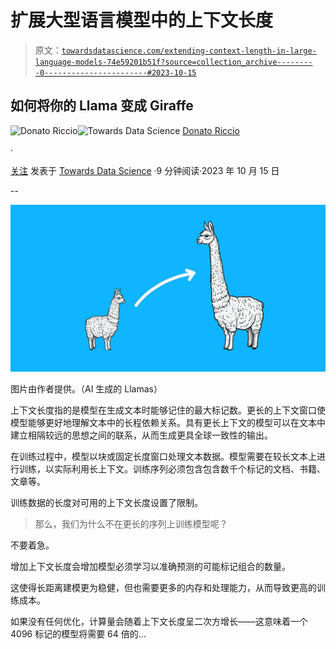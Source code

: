 # 扩展大型语言模型中的上下文长度

> 原文：[`towardsdatascience.com/extending-context-length-in-large-language-models-74e59201b51f?source=collection_archive---------0-----------------------#2023-10-15`](https://towardsdatascience.com/extending-context-length-in-large-language-models-74e59201b51f?source=collection_archive---------0-----------------------#2023-10-15)

## 如何将你的 Llama 变成 Giraffe

[](https://donatoriccio.medium.com/?source=post_page-----74e59201b51f--------------------------------)![Donato Riccio](https://donatoriccio.medium.com/?source=post_page-----74e59201b51f--------------------------------)[](https://towardsdatascience.com/?source=post_page-----74e59201b51f--------------------------------)![Towards Data Science](https://towardsdatascience.com/?source=post_page-----74e59201b51f--------------------------------) [Donato Riccio](https://donatoriccio.medium.com/?source=post_page-----74e59201b51f--------------------------------)

·

[关注](https://medium.com/m/signin?actionUrl=https%3A%2F%2Fmedium.com%2F_%2Fsubscribe%2Fuser%2Fe384fc71d292&operation=register&redirect=https%3A%2F%2Ftowardsdatascience.com%2Fextending-context-length-in-large-language-models-74e59201b51f&user=Donato+Riccio&userId=e384fc71d292&source=post_page-e384fc71d292----74e59201b51f---------------------post_header-----------) 发表于 [Towards Data Science](https://towardsdatascience.com/?source=post_page-----74e59201b51f--------------------------------) ·9 分钟阅读·2023 年 10 月 15 日[](https://medium.com/m/signin?actionUrl=https%3A%2F%2Fmedium.com%2F_%2Fvote%2Ftowards-data-science%2F74e59201b51f&operation=register&redirect=https%3A%2F%2Ftowardsdatascience.com%2Fextending-context-length-in-large-language-models-74e59201b51f&user=Donato+Riccio&userId=e384fc71d292&source=-----74e59201b51f---------------------clap_footer-----------)

--

[](https://medium.com/m/signin?actionUrl=https%3A%2F%2Fmedium.com%2F_%2Fbookmark%2Fp%2F74e59201b51f&operation=register&redirect=https%3A%2F%2Ftowardsdatascience.com%2Fextending-context-length-in-large-language-models-74e59201b51f&source=-----74e59201b51f---------------------bookmark_footer-----------)![](img/8bb0da11ed7b43b5f0cc752db52b0aad.png)

图片由作者提供。（AI 生成的 Llamas）

上下文长度指的是模型在生成文本时能够记住的最大标记数。更长的上下文窗口使模型能够更好地理解文本中的长程依赖关系。具有更长上下文的模型可以在文本中建立相隔较远的思想之间的联系，从而生成更具全球一致性的输出。

在训练过程中，模型以块或固定长度窗口处理文本数据。模型需要在较长文本上进行训练，以实际利用长上下文。训练序列必须包含包含数千个标记的文档、书籍、文章等。

训练数据的长度对可用的上下文长度设置了限制。

> 那么，我们为什么不在更长的序列上训练模型呢？

不要着急。

增加上下文长度会增加模型必须学习以准确预测的可能标记组合的数量。

这使得长距离建模更为稳健，但也需要更多的内存和处理能力，从而导致更高的训练成本。

如果没有任何优化，计算量会随着上下文长度呈二次方增长——这意味着一个 4096 标记的模型将需要 64 倍的…
